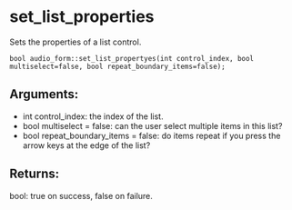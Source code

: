 # set_list_properties
Sets the properties of a list control.

`bool audio_form::set_list_propertyes(int control_index, bool multiselect=false, bool repeat_boundary_items=false);`

## Arguments:
* int control_index: the index of the list.
* bool multiselect = false: can the user select multiple items in this list?
* bool repeat_boundary_items = false: do items repeat if you press the arrow keys at the edge of the list?

## Returns:
bool: true on success, false on failure.
